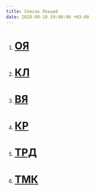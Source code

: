 ```yaml
---
title: Список Лекций
date: 2020-09-10 19:00:00 +03:00
---
```


1. # [ОЯ](https://www.youtube.com/playlist?list=PLwwXC3tYSHCqFxxaLLelBNHr54Iywnvd4)

2. # [КЛ](https://www.youtube.com/playlist?list=PLwwXC3tYSHCqIzLz3aS0zXg_SoUr7v9Wo)

3. # [ВЯ](https://www.youtube.com/playlist?list=PLwwXC3tYSHCrCpZUYfu6Hy_sIrm6vB8KK)

4. # [КР](https://www.youtube.com/playlist?list=PLwwXC3tYSHCr_RxaHdTdBNorEtLeGaXEW)

5. # [ТРД](https://www.youtube.com/playlist?list=PLwwXC3tYSHCr2sFQ0JjXenW-erlWPOoM5)

6. # [ТМК](https://www.youtube.com/playlist?list=PLwwXC3tYSHCrvWwuWVrE_-wRc20-O4Tg0)

# 

# 